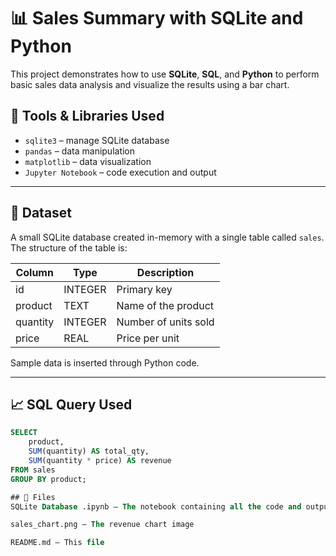 # 📊 Sales Summary with SQLite and Python

This project demonstrates how to use **SQLite**, **SQL**, and **Python** to perform basic sales data analysis and visualize the results using a bar chart.

## 🧰 Tools & Libraries Used

- `sqlite3` – manage SQLite database
- `pandas` – data manipulation
- `matplotlib` – data visualization
- `Jupyter Notebook` – code execution and output

---

## 💾 Dataset

A small SQLite database created in-memory with a single table called `sales`.  
The structure of the table is:

| Column   | Type    | Description              |
|----------|---------|--------------------------|
| id       | INTEGER | Primary key              |
| product  | TEXT    | Name of the product      |
| quantity | INTEGER | Number of units sold     |
| price    | REAL    | Price per unit           |

Sample data is inserted through Python code.

---

## 📈 SQL Query Used

```sql
SELECT 
    product, 
    SUM(quantity) AS total_qty, 
    SUM(quantity * price) AS revenue 
FROM sales 
GROUP BY product;

## 📎 Files
SQLite Database .ipynb — The notebook containing all the code and outputs

sales_chart.png — The revenue chart image

README.md — This file
